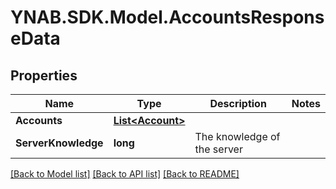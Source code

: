 # YNAB.SDK.Model.AccountsResponseData

## Properties

Name | Type | Description | Notes
------------ | ------------- | ------------- | -------------
**Accounts** | [**List&lt;Account&gt;**](Account.md) |  | 
**ServerKnowledge** | **long** | The knowledge of the server | 

[[Back to Model list]](../README.md#documentation-for-models) [[Back to API list]](../README.md#documentation-for-api-endpoints) [[Back to README]](../README.md)

